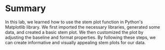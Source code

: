# Summary

In this lab, we learned how to use the stem plot function in Python's Matplotlib library. We first imported the necessary libraries, generated some data, and created a basic stem plot. We then customized the plot by adjusting the baseline and format properties. By following these steps, we can create informative and visually appealing stem plots for our data.
